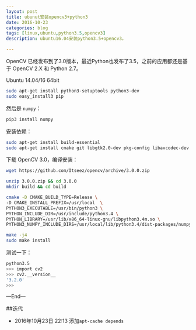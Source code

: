 ```yaml
---
layout: post
title: ubunut安装opencv3+python3
date: 2016-10-23
categories: blog
tags: [linux,ubuntu,python3.5,opencv3]
description: ubuntu16.04安装python3.5+opencv3。

---
```


OpenCV 已经发布到了3.0版本，最近Python也发布了3.5，之前的应用都还是基于 OpenCV 2.X 和 Python 2.7。

Ubuntu 14.04/16 64bit

```bash
sudo apt-get install python3-setuptools python3-dev
sudo easy_install3 pip
```

然后是 `numpy`：
```bash
pip3 install numpy
```

安装依赖：

```bash
sudo apt-get install build-essential
sudo apt-get install cmake git libgtk2.0-dev pkg-config libavcodec-dev libavformat-dev libswscale-dev
```

下载 OpenCV 3.0，编译安装：
```bash
wget https://github.com/Itseez/opencv/archive/3.0.0.zip

unzip 3.0.0.zip && cd 3.0.0
mkdir build && cd build

cmake -D CMAKE_BUILD_TYPE=Release \
-D CMAKE_INSTALL_PREFIX=/usr/local  \
PYTHON3_EXECUTABLE=/usr/bin/python3 \
PYTHON_INCLUDE_DIR=/usr/include/python3.4 \
PYTHON_LIBRARY=/usr/lib/x86_64-linux-gnu/libpython3.4m.so \
PYTHON3_NUMPY_INCLUDE_DIRS=/usr/local/lib/python3.4/dist-packages/numpy/core/include ..

make -j4
sudo make install

```

测试一下：
```bash
python3.5
>>> import cv2
>>> cv2.__version__
'3.2.0'
>>> 
```


—End—

##迭代


* 2016年10月23日 22:13 
添加`apt-cache depends` 



